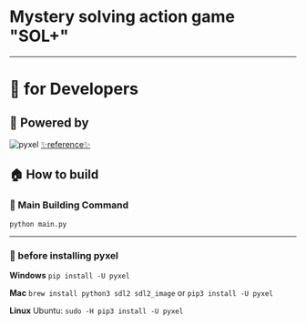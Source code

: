 # Mystery solving action game "SOL+"
***
# :wrench: for Developers

## :muscle: Powered by 
![pyxel](https://raw.githubusercontent.com/kitao/pyxel/master/pyxel/examples/assets/pyxel_logo_152x64.png)
[:sparkles:reference:sparkles:](https://github.com/kitao/pyxel/blob/master/README.ja.md)



## :house: How to build 

### :full_moon_with_face: Main Building Command
```
python main.py
```

***
### :new_moon_with_face: before installing pyxel
**Windows**
` pip install -U pyxel `

**Mac**
`brew install python3 sdl2 sdl2_image`
or
`pip3 install -U pyxel`

**Linux**
Ubuntu: `sudo -H pip3 install -U pyxel`



